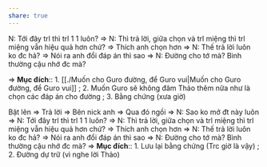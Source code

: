 ```yaml
---
share: true
---
```

N: Tới đây trl thì trl 1 1 luôn? => N: Thì trả lời, giữa chọn và trl miệng thì trl miệng vẫn hiệu quả hơn chứ? => Thích anh chọn hơn => N: Thế trả lời luôn ko đc hả? => Nói ra anh đổi đáp án thì sao => N: Đường cho tớ mà? Bình thường cậu nhớ đc mà? 

=> **Mục đích**:: 1. [[./Muốn cho Guro đường, để Guro vui|Muốn cho Guro đường, để Guro vui]] ; 2. Muốn Guro sẽ không đâm Thảo thêm nữa như là chọn các đáp án cho đường ; 3. Bằng chứng (xưa giờ) 

Bật lên => Trả lời => Bên nick anh => Qua đó ngồi  => N: Sao ko mở đt này luôn => N: Tới đây trl thì trl 1 1 luôn? => N: Thì trả lời, giữa chọn và trl miệng thì trl miệng vẫn hiệu quả hơn chứ? => Thích anh chọn hơn => N: Thế trả lời luôn ko đc hả? => Nói ra anh đổi đáp án thì sao => N: Đường cho tớ mà? Bình thường cậu nhớ đc mà? 
=> **Mục đích**:: 1. Lưu lại bằng chứng (Trc giờ là vậy) ; 2. Đường dự trữ (vì nghe lời Thảo)